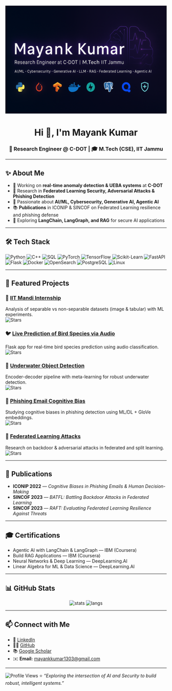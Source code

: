 <!-- Banner (optional: replace with your own image or a Canva design) -->
![Mayank Kumar Banner](./assets/banner_3.png)

<h1 align="center">Hi 👋, I'm Mayank Kumar</h1>
<h3 align="center">🚀 Research Engineer @ C-DOT | 🎓 M.Tech (CSE), IIT Jammu</h3>



---

## ✨ About Me
- 🔐 Working on **real-time anomaly detection & UEBA systems** at **C-DOT**  
- 🧠 Research in **Federated Learning Security, Adversarial Attacks & Phishing Detection**  
- 🤖 Passionate about **AI/ML, Cybersecurity, Generative AI, Agentic AI**  
- 📚 **Publications** in ICONIP & SINCOF on Federated Learning resilience and phishing defense  
- 🌱 Exploring **LangChain, LangGraph, and RAG** for secure AI applications  

---

## 🛠️ Tech Stack

![Python](https://img.shields.io/badge/Python-3.8%2B-blue?logo=python)
![C++](https://img.shields.io/badge/C++-Language-blue?logo=cplusplus)
![SQL](https://img.shields.io/badge/SQL-Database-lightgrey?logo=postgresql)
![PyTorch](https://img.shields.io/badge/PyTorch-Deep%20Learning-orange?logo=pytorch)
![TensorFlow](https://img.shields.io/badge/TensorFlow-Deep%20Learning-orange?logo=tensorflow)
![Scikit-Learn](https://img.shields.io/badge/Scikit--Learn-ML-yellow?logo=scikitlearn)
![FastAPI](https://img.shields.io/badge/FastAPI-Framework-teal?logo=fastapi)
![Flask](https://img.shields.io/badge/Flask-Web%20App-black?logo=flask)
![Docker](https://img.shields.io/badge/Docker-Containerization-blue?logo=docker)
![OpenSearch](https://img.shields.io/badge/OpenSearch-Analytics-blue?logo=opensearch)
![PostgreSQL](https://img.shields.io/badge/PostgreSQL-Database-blue?logo=postgresql)
![Linux](https://img.shields.io/badge/Linux-OS-yellow?logo=linux)

---

## 📌 Featured Projects

### 🔎 [IIT Mandi Internship](https://github.com/mayank1303/IIT_Mandi_Internship)  
Analysis of separable vs non-separable datasets (image & tabular) with ML experiments.  
![Stars](https://img.shields.io/github/stars/mayank1303/IIT_Mandi_Internship?style=social)

### 🐦 [Live Prediction of Bird Species via Audio](https://github.com/mayank1303/Live-Prediction-of-Bird-Species-via-Audio)  
Flask app for real-time bird species prediction using audio classification.  
![Stars](https://img.shields.io/github/stars/mayank1303/Live-Prediction-of-Bird-Species-via-Audio?style=social)

### 🌊 [Underwater Object Detection](https://github.com/mayank1303/Underwater-Object-Detection)  
Encoder-decoder pipeline with meta-learning for robust underwater detection.  
![Stars](https://img.shields.io/github/stars/mayank1303/Underwater-Object-Detection?style=social)

### 📨 [Phishing Email Cognitive Bias](https://github.com/mayank1303/Phishing-Email-Cognitive-Bias)  
Studying cognitive biases in phishing detection using ML/DL + GloVe embeddings.  
![Stars](https://img.shields.io/github/stars/mayank1303/Phishing-Email-Cognitive-Bias?style=social)

### 🔐 [Federated Learning Attacks](https://github.com/mayank1303/Federated-Learning-Attacks)  
Research on backdoor & adversarial attacks in federated and split learning.  
![Stars](https://img.shields.io/github/stars/mayank1303/Federated-Learning-Attacks?style=social)

---

## 📝 Publications
- **ICONIP 2022** — *Cognitive Biases in Phishing Emails & Human Decision-Making*  
- **SINCOF 2023** — *BATFL: Battling Backdoor Attacks in Federated Learning*  
- **SINCOF 2023** — *RAFT: Evaluating Federated Learning Resilience Against Threats*  

---

## 🎓 Certifications
- Agentic AI with LangChain & LangGraph — IBM (Coursera)  
- Build RAG Applications — IBM (Coursera)  
- Neural Networks & Deep Learning — DeepLearning.AI  
- Linear Algebra for ML & Data Science — DeepLearning.AI  

---

## 📊 GitHub Stats

<p align="center">
  <img src="https://github-readme-stats.vercel.app/api?username=mayank1303&show_icons=true&theme=tokyonight" alt="stats" height="160"/>
  <img src="https://github-readme-stats.vercel.app/api/top-langs/?username=mayank1303&layout=compact&theme=tokyonight" alt="langs" height="160"/>
</p>

---

## 📫 Connect with Me
- 💼 [LinkedIn](https://in.linkedin.com/in/mayankkumariitj)  
- 🧑‍💻 [GitHub](https://github.com/mayank1303)  
- 📚 [Google Scholar](https://scholar.google.com/citations?hl=en&user=FFjWFqgAAAAJ)  
- ✉️ **Email:** mayankkumar1303@gmail.com  

---
![Profile Views](https://komarev.com/ghpvc/?username=mayank1303&color=blue)
⭐️ *“Exploring the intersection of AI and Security to build robust, intelligent systems.”*
